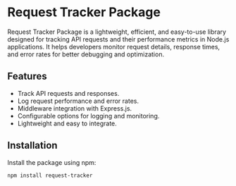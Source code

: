 
# Request Tracker Package

Request Tracker Package is a lightweight, efficient, and easy-to-use library designed for tracking API requests and their performance metrics in Node.js applications. It helps developers monitor request details, response times, and error rates for better debugging and optimization.

## Features

- Track API requests and responses.
- Log request performance and error rates.
- Middleware integration with Express.js.
- Configurable options for logging and monitoring.
- Lightweight and easy to integrate.

## Installation

Install the package using npm:

```bash
npm install request-tracker
